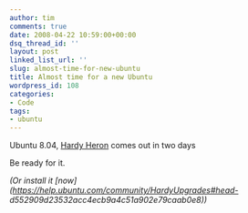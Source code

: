 ```yaml
---
author: tim
comments: true
date: 2008-04-22 10:59:00+00:00
dsq_thread_id: ''
layout: post
linked_list_url: ''
slug: almost-time-for-new-ubuntu
title: Almost time for a new Ubuntu
wordpress_id: 108
categories:
- Code
tags:
- ubuntu
---
```


Ubuntu 8.04, [Hardy Heron](https://wiki.ubuntu.com/HardyHeron/) comes out in
two days  
  
Be ready for it.  
  
  
  
  
  
  
_(Or install it [now](https://help.ubuntu.com/community/HardyUpgrades#head-
d552909d23532acc4ecb9a4c51a902e79caab0e8))_

